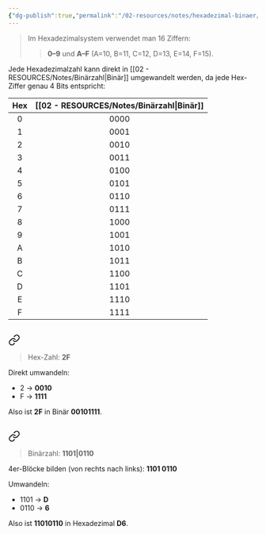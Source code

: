 ```yaml
---
{"dg-publish":true,"permalink":"/02-resources/notes/hexadezimal-binaer/","tags":["mathe/binärzahlen","mathe/hexadezimal"],"updated":"2025-03-23T12:32:57.000+01:00"}
---
```


>Im Hexadezimalsystem verwendet man 16 Ziffern:
>>**0–9** und **A–F** (A=10, B=11, C=12, D=13, E=14, F=15).

Jede Hexadezimalzahl kann direkt in [[02 - RESOURCES/Notes/Binärzahl\|Binär]] umgewandelt werden, da jede Hex-Ziffer genau 4 Bits entspricht:

|Hex|[[02 - RESOURCES/Notes/Binärzahl\|Binär]]|
|:-:|:-:|
|0|0000|
|1|0001|
|2|0010|
|3|0011|
|4|0100|
|5|0101|
|6|0110|
|7|0111|
|8|1000|
|9|1001|
|A|1010|
|B|1011|
|C|1100|
|D|1101|
|E|1110|
|F|1111|

## 
<div class="transclusion internal-embed is-loaded"><a class="markdown-embed-link" href="/02-resources/notes/hexadezimal-zu-binaer/" aria-label="Open link"><svg xmlns="http://www.w3.org/2000/svg" width="24" height="24" viewBox="0 0 24 24" fill="none" stroke="currentColor" stroke-width="2" stroke-linecap="round" stroke-linejoin="round" class="svg-icon lucide-link"><path d="M10 13a5 5 0 0 0 7.54.54l3-3a5 5 0 0 0-7.07-7.07l-1.72 1.71"></path><path d="M14 11a5 5 0 0 0-7.54-.54l-3 3a5 5 0 0 0 7.07 7.07l1.71-1.71"></path></svg></a><div class="markdown-embed">




>Hex-Zahl: **2F**

Direkt umwandeln:

- 2 → **0010**
- F → **1111**

Also ist **2F** in Binär **00101111**.

</div></div>


## 
<div class="transclusion internal-embed is-loaded"><a class="markdown-embed-link" href="/02-resources/notes/binaer-zu-hexadezimal/" aria-label="Open link"><svg xmlns="http://www.w3.org/2000/svg" width="24" height="24" viewBox="0 0 24 24" fill="none" stroke="currentColor" stroke-width="2" stroke-linecap="round" stroke-linejoin="round" class="svg-icon lucide-link"><path d="M10 13a5 5 0 0 0 7.54.54l3-3a5 5 0 0 0-7.07-7.07l-1.72 1.71"></path><path d="M14 11a5 5 0 0 0-7.54-.54l-3 3a5 5 0 0 0 7.07 7.07l1.71-1.71"></path></svg></a><div class="markdown-embed">




>Binärzahl: **1101|0110**

4er-Blöcke bilden (von rechts nach links): **1101 0110**

Umwandeln:

- 1101 → **D**
- 0110 → **6**

Also ist **11010110** in Hexadezimal **D6**.

</div></div>
 
